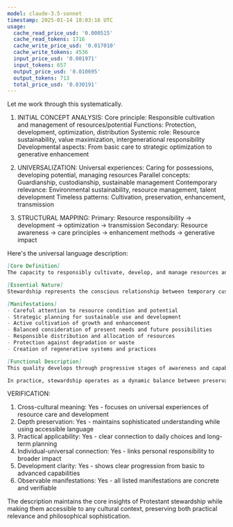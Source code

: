 ```yaml
---
model: claude-3.5-sonnet
timestamp: 2025-01-14 18:03:16 UTC
usage:
  cache_read_price_usd: '0.000515'
  cache_read_tokens: 1716
  cache_write_price_usd: '0.017010'
  cache_write_tokens: 4536
  input_price_usd: '0.001971'
  input_tokens: 657
  output_price_usd: '0.010695'
  output_tokens: 713
  total_price_usd: '0.030191'
---
```


Let me work through this systematically.

1. INITIAL CONCEPT ANALYSIS:
Core principle: Responsible cultivation and management of resources/potential
Functions: Protection, development, optimization, distribution
Systemic role: Resource sustainability, value maximization, intergenerational responsibility
Developmental aspects: From basic care to strategic optimization to generative enhancement

2. UNIVERSALIZATION:
Universal experiences: Caring for possessions, developing potential, managing resources
Parallel concepts: Guardianship, custodianship, sustainable management
Contemporary relevance: Environmental sustainability, resource management, talent development
Timeless patterns: Cultivation, preservation, enhancement, transmission

3. STRUCTURAL MAPPING:
Primary: Resource responsibility → development → optimization → transmission
Secondary: Resource awareness → care principles → enhancement methods → generative impact

Here's the universal language description:

```markdown
[Core Definition]
The capacity to responsibly cultivate, develop, and manage resources and potential, characterized by long-term vision, careful attention, and commitment to enhancement. This encompasses material resources, human capabilities, relationships, and opportunities, guided by awareness of their inherent value and future impact.

[Essential Nature]
Stewardship represents the conscious relationship between temporary custody and lasting value creation. It manifests as an active commitment to protect and enhance that which has been entrusted to one's care, whether tangible or intangible. This quality combines present-focused attention with future-oriented vision, balancing preservation with development, and immediate use with long-term potential. It operates through three primary dimensions: awareness of value, responsibility for care, and commitment to enhancement.

[Manifestations]
- Careful attention to resource condition and potential
- Strategic planning for sustainable use and development
- Active cultivation of growth and enhancement
- Balanced consideration of present needs and future possibilities
- Responsible distribution and allocation of resources
- Protection against degradation or waste
- Creation of regenerative systems and practices

[Functional Description]
This quality develops through progressive stages of awareness and capability. It begins with basic recognition of value and responsibility, evolves through increasingly sophisticated understanding of systems and potential, and culminates in the ability to create regenerative impact. The development pathway involves expanding circles of concern, from immediate resources to broader systems and future possibilities.

In practice, stewardship operates as a dynamic balance between preservation and development. It manifests in daily choices about resource use, long-term planning for enhancement, and strategic decisions about allocation and investment. This quality enables individuals and organizations to maximize positive impact while ensuring sustainable resource availability for future needs. Success is measured not just in maintenance but in the multiplication of value and capability over time.
```

VERIFICATION:
1. Cross-cultural meaning: Yes - focuses on universal experiences of resource care and development
2. Depth preservation: Yes - maintains sophisticated understanding while using accessible language
3. Practical applicability: Yes - clear connection to daily choices and long-term planning
4. Individual-universal connection: Yes - links personal responsibility to broader impact
5. Development clarity: Yes - shows clear progression from basic to advanced capabilities
6. Observable manifestations: Yes - all listed manifestations are concrete and verifiable

The description maintains the core insights of Protestant stewardship while making them accessible to any cultural context, preserving both practical relevance and philosophical sophistication.